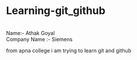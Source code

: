 # Learning-git_github
<br>
Name:- Athak Goyal
<br>
Company Name :- Siemens
<p>
  from apna college i am trying to learn git and github
</p>
